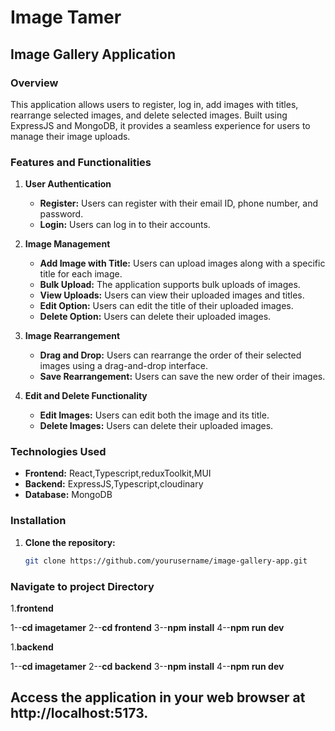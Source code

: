 # Image Tamer
## Image Gallery Application

### Overview
This application allows users to register, log in, add images with titles, rearrange selected images, and delete selected images. Built using ExpressJS and MongoDB, it provides a seamless experience for users to manage their image uploads.

### Features and Functionalities

1. **User Authentication**
   - **Register:** Users can register with their email ID, phone number, and password.
   - **Login:** Users can log in to their accounts.

2. **Image Management**
   - **Add Image with Title:** Users can upload images along with a specific title for each image.
   - **Bulk Upload:** The application supports bulk uploads of images.
   - **View Uploads:** Users can view their uploaded images and titles.
   - **Edit Option:** Users can edit the title of their uploaded images.
   - **Delete Option:** Users can delete their uploaded images.

3. **Image Rearrangement**
   - **Drag and Drop:** Users can rearrange the order of their selected images using a drag-and-drop interface.
   - **Save Rearrangement:** Users can save the new order of their images.

4. **Edit and Delete Functionality**
   - **Edit Images:** Users can edit both the image and its title.
   - **Delete Images:** Users can delete their uploaded images.

### Technologies Used
- **Frontend:** React,Typescript,reduxToolkit,MUI
- **Backend:** ExpressJS,Typescript,cloudinary
- **Database:** MongoDB

### Installation
1. **Clone the repository:**
   ```bash
   git clone https://github.com/yourusername/image-gallery-app.git


### Navigate to project Directory
1.**frontend**
  
  1--**cd imagetamer**
  2--**cd frontend**
  3--**npm install**
  4--**npm run dev**

1.**backend**
  
  1--**cd imagetamer**
  2--**cd backend**
  3--**npm install**
  4--**npm run dev**

## Access the application in your web browser at http://localhost:5173.


